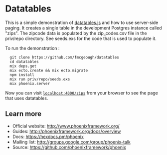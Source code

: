 # Datatables

This is a simple demonstration of [datatables.js](http://datatables.net/) and how to use server-side paging.
It creates a single table in the development Postgres instance called "zips". The zipcode data is populated
by the zip_codes.csv file in the priv/repo directory. See seeds.exs for the code that is used to populate it.

To run the demonstration :

      git clone https://github.com/fmcgeough/datatables
      cd datatables
      mix deps.get
      mix ecto.create && mix ecto.migrate
      npm install
      mix run priv/repo/seeds.exs
      mix phoenix.server

Now you can visit [`localhost:4000/zips`](http://localhost:4000/zips) from your browser to see the
page that uses datatables.


## Learn more

  * Official website: http://www.phoenixframework.org/
  * Guides: http://phoenixframework.org/docs/overview
  * Docs: https://hexdocs.pm/phoenix
  * Mailing list: http://groups.google.com/group/phoenix-talk
  * Source: https://github.com/phoenixframework/phoenix
